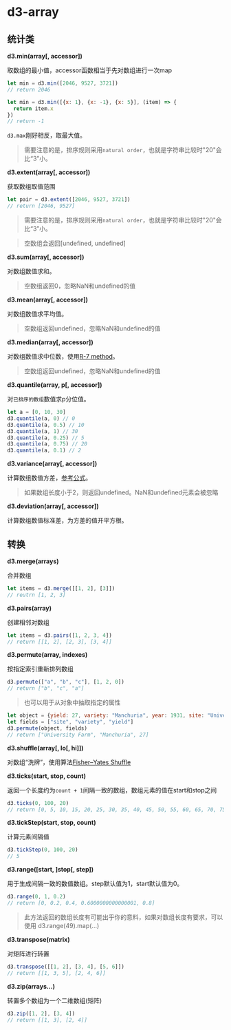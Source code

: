 # d3-array

## 统计类

**d3.min(array[, accessor])**

取数组的最小值，accessor函数相当于先对数组进行一次map

```js
let min = d3.min([2046, 9527, 3721])
// return 2046

let min = d3.min([{x: 1}, {x: -1}, {x: 5}], (item) => {
  return item.x
})
// return -1
```

`d3.max`刚好相反，取最大值。

> 需要注意的是，排序规则采用`natural order`，也就是字符串比较时"20"会比“3”小。

**d3.extent(array[, accessor])**

获取数组取值范围

```js
let pair = d3.extent([2046, 9527, 3721])
// return [2046, 9527]
```

> 需要注意的是，排序规则采用`natural order`，也就是字符串比较时"20"会比“3”小。

> 空数组会返回[undefined, undefined]

**d3.sum(array[, accessor])**

对数组数值求和。

> 空数组返回0，忽略NaN和undefined的值

**d3.mean(array[, accessor])**

对数组数值求平均值。

> 空数组返回undefined，忽略NaN和undefined的值

**d3.median(array[, accessor])**

对数组数值求中位数，使用[R-7 method](https://en.wikipedia.org/wiki/Quantile#Estimating_quantiles_from_a_sample)。

> 空数组返回undefined，忽略NaN和undefined的值

**d3.quantile(array, p[, accessor])**

对`已排序的数组`数值求p分位值。

```js
let a = [0, 10, 30]
d3.quantile(a, 0) // 0
d3.quantile(a, 0.5) // 10
d3.quantile(a, 1) // 30
d3.quantile(a, 0.25) // 5
d3.quantile(a, 0.75) // 20
d3.quantile(a, 0.1) // 2
```

**d3.variance(array[, accessor])**

计算数组数值方差，[参考公式](http://mathworld.wolfram.com/SampleVariance.html)。

> 如果数组长度小于2，则返回undefined。NaN和undefined元素会被忽略

**d3.deviation(array[, accessor])**

计算数组数值标准差，为方差的值开平方根。

## 转换

**d3.merge(arrays)**

合并数组

```js
let items = d3.merge([[1, 2], [3]])
// reutrn [1, 2, 3]
```

**d3.pairs(array)**

创建相邻对数组

```js
let items = d3.pairs([1, 2, 3, 4])
// return [[1, 2], [2, 3], [3, 4]]
```

**d3.permute(array, indexes)**

按指定索引重新排列数组

```js
d3.permute(["a", "b", "c"], [1, 2, 0])
// return ["b", "c", "a"]
```

> 也可以用于从对象中抽取指定的属性

```js
let object = {yield: 27, variety: "Manchuria", year: 1931, site: "University Farm"}
let fields = ["site", "variety", "yield"]
d3.permute(object, fields)
// return ["University Farm", "Manchuria", 27]
```

**d3.shuffle(array[, lo[, hi]])**

对数组“洗牌”，使用算法[Fisher–Yates Shuffle](https://bost.ocks.org/mike/shuffle/)

**d3.ticks(start, stop, count)**

返回一个长度约为`count + 1`间隔一致的数组，数组元素的值在start和stop之间

```js
d3.ticks(0, 100, 20)
// return [0, 5, 10, 15, 20, 25, 30, 35, 40, 45, 50, 55, 60, 65, 70, 75, 80, 85, 90, 95, 100]
```

**d3.tickStep(start, stop, count)**

计算元素间隔值

```js
d3.tickStep(0, 100, 20)
// 5
```

**d3.range([start, ]stop[, step])**

用于生成间隔一致的数值数组。step默认值为1，start默认值为0。

```js
d3.range(0, 1, 0.2)
// return [0, 0.2, 0.4, 0.6000000000000001, 0.8]
```

> 此方法返回的数组长度有可能出乎你的意料，如果对数组长度有要求，可以使用 d3.range(49).map(...)

**d3.transpose(matrix)**

对矩阵进行转置

```js
d3.transpose([[1, 2], [3, 4], [5, 6]])
// return [[1, 3, 5], [2, 4, 6]]
```

**d3.zip(arrays…)**

转置多个数组为一个二维数组(矩阵)

```js
d3.zip([1, 2], [3, 4])
// return [[1, 3], [2, 4]]
```
